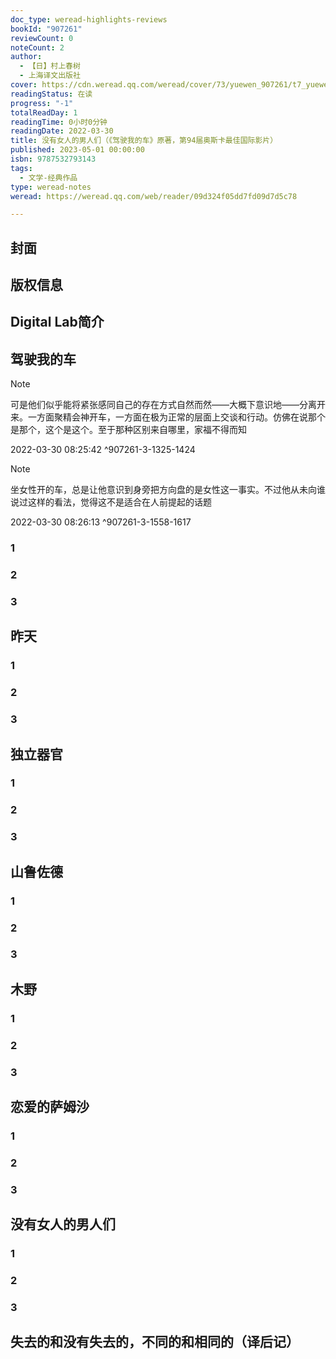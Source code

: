 ```yaml
---
doc_type: weread-highlights-reviews
bookId: "907261"
reviewCount: 0
noteCount: 2
author:
  - 【日】村上春树
  - 上海译文出版社
cover: https://cdn.weread.qq.com/weread/cover/73/yuewen_907261/t7_yuewen_9072611695629741.jpg
readingStatus: 在读
progress: "-1"
totalReadDay: 1
readingTime: 0小时0分钟
readingDate: 2022-03-30
title: 没有女人的男人们（《驾驶我的车》原著，第94届奥斯卡最佳国际影片）
published: 2023-05-01 00:00:00
isbn: 9787532793143
tags:
  - 文学-经典作品
type: weread-notes
weread: https://weread.qq.com/web/reader/09d324f05dd7fd09d7d5c78

---
```



## 封面

## 版权信息

## Digital Lab简介

## 驾驶我的车

> [!NOTE] 
> 可是他们似乎能将紧张感同自己的存在方式自然而然——大概下意识地——分离开来。一方面聚精会神开车，一方面在极为正常的层面上交谈和行动。仿佛在说那个是那个，这个是这个。至于那种区别来自哪里，家福不得而知
> 
> 2022-03-30 08:25:42 ^907261-3-1325-1424

> [!NOTE] 
> 坐女性开的车，总是让他意识到身旁把方向盘的是女性这一事实。不过他从未向谁说过这样的看法，觉得这不是适合在人前提起的话题
> 
> 2022-03-30 08:26:13 ^907261-3-1558-1617

### 1

### 2

### 3

## 昨天

### 1

### 2

### 3

## 独立器官

### 1

### 2

### 3

## 山鲁佐德

### 1

### 2

### 3

## 木野

### 1

### 2

### 3

## 恋爱的萨姆沙

### 1

### 2

### 3

## 没有女人的男人们

### 1

### 2

### 3

## 失去的和没有失去的，不同的和相同的（译后记）

